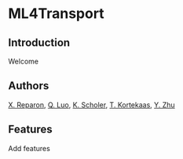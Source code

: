 # ML4Transport


## Introduction

Welcome
## Authors

[X. Reparon](https://github.com/wooepeke), [Q. Luo](https://github.com/FelixxLuo), [K. Scholer](https://github.com/Kajscholer), [T. Kortekaas](https://github.com/Thijsjk), [Y. Zhu](https://github.com/Technic1005)

## Features

Add features